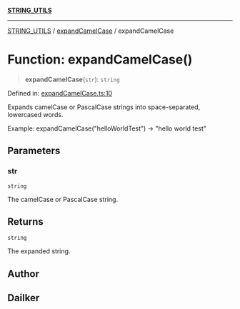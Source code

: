 [**STRING_UTILS**](../../README.md)

***

[STRING_UTILS](../../README.md) / [expandCamelCase](../README.md) / expandCamelCase

# Function: expandCamelCase()

> **expandCamelCase**(`str`): `string`

Defined in: [expandCamelCase.ts:10](https://github.com/dailker/everyutil/blob/2c6c8c707de5d4a5d228d272d2d21855929838e2/src/string/expandCamelCase.ts#L10)

Expands camelCase or PascalCase strings into space-separated, lowercased words.

Example: expandCamelCase("helloWorldTest") → "hello world test"

## Parameters

### str

`string`

The camelCase or PascalCase string.

## Returns

`string`

The expanded string.

## Author

## Dailker
